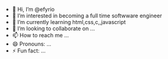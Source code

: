 - 👋 Hi, I’m @efyrio
- 👀 I’m interested in becoming a full time softwware engineer
- 🌱 I’m currently learning html,css,c,,javascript
- 💞️ I’m looking to collaborate on ...
- 📫 How to reach me ...
- 😄 Pronouns: ...
- ⚡ Fun fact: ...

<!---
efyrio/efyrio is a ✨ special ✨ repository because its `README.md` (this file) appears on your GitHub profile.
You can click the Preview link to take a look at your changes.
--->
